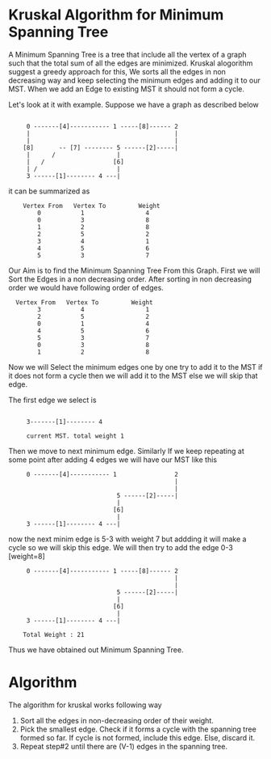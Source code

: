 # Kruskal Algorithm for Minimum Spanning Tree

A Minimum Spanning Tree is a tree that include all the vertex of a graph such that the total sum of all the edges are minimized. Kruskal alogorithm suggest a greedy approach for this, We sorts all the edges in non decreasing way and keep selecting the minimum edges and adding it to our MST. When we add an Edge to existing MST it should not form a cycle.

Let's look at it with example.
Suppose we have a graph as described below
```

     0 -------[4]----------- 1 -----[8]------ 2
     |                                        |
     |                                        |
    [8]       -- [7] -------- 5 ------[2]-----|
     |      /                 |
     |   /                   [6]
     | /                      |
     3 ------[1]-------- 4 ---|
```

it can be summarized as 
```
    Vertex From   Vertex To         Weight
        0           1                 4
        0           3                 8
        1           2                 8
        2           5                 2
        3           4                 1
        4           5                 6
        5           3                 7

```

Our Aim is to find the Minimum Spanning Tree From this Graph. 
First we will Sort the Edges in a non decreasing order. After sorting in non decreasing order we would have following order of edges.
```
  Vertex From   Vertex To         Weight
        3           4                 1
        2           5                 2
        0           1                 4
        4           5                 6
        5           3                 7
        0           3                 8
        1           2                 8

```
Now we will Select the minimum edges one by one try to add it to the MST if it does not form a cycle 
then we will add it to the MST else we will skip that edge.

The first edge we select is
```

     3-------[1]-------- 4 

     current MST. total weight 1
```

Then we move to next minimum edge. Similarly If we keep repeating at some point after adding 4 edges we will have our MST like this
```
     0 -------[4]----------- 1                2
                                              |
                                              |
                              5 ------[2]-----|
                              |
                             [6]
                              |
     3 ------[1]-------- 4 ---|
```

now the next minim edge is 5-3 with weight 7 but addding it will make a cycle so we will skip this edge. We will then try to add the edge 0-3 [weight=8]

```
     0 -------[4]----------- 1 -----[8]------ 2
                                              |
                                              |
                              5 ------[2]-----|
                              |
                             [6]
                              |
     3 ------[1]-------- 4 ---|

    Total Weight : 21
```
Thus we have obtained out Minimum Spanning Tree.



# Algorithm

The algorithm for kruskal works following way
1. Sort all the edges in non-decreasing order of their weight.
2. Pick the smallest edge. Check if it forms a cycle with the spanning tree formed so far. If cycle is not formed, include this edge. Else, discard it.
3. Repeat step#2 until there are (V-1) edges in the spanning tree.

